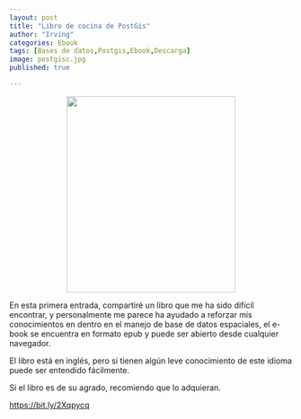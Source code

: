 ```yaml
---
layout: post
title: "Libro de cocina de PostGis"
author: "Irving"
categories: Ebook
tags: [Bases de datos,Postgis,Ebook,Descarga]
image: postgisc.jpg
published: true

---
```


<p align="center">
  <img width="300" height="350" src= "https://github.com/Irvimg/irvimg2/blob/gh-pages/assets/img/postgisc.jpg" >
</p>



En esta primera entrada, compartiré un libro que me ha sido difícil encontrar, y personalmente me parece ha ayudado a reforzar mis conocimientos en dentro en el manejo de base de datos espaciales, el e-book se encuentra en formato epub y puede ser abierto desde cualquier navegador.

El libro está en inglés, pero si tienen algún leve conocimiento de este idioma puede ser entendido fácilmente.

Si el libro es de su agrado, recomiendo que lo adquieran.

https://bit.ly/2Xqpycq
